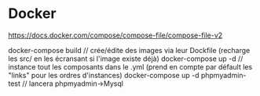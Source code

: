# Docker

https://docs.docker.com/compose/compose-file/compose-file-v2

docker-compose build // crée/édite des images via leur Dockfile (recharge les src/ en les écransant si l'image existe déjà)
docker-compose up -d // instance tout les composants dans le .yml (prend en compte par défault les "links" pour les ordres d'instances)
docker-compose up -d phpmyadmin-test // lancera phpmyadmin->Mysql  
